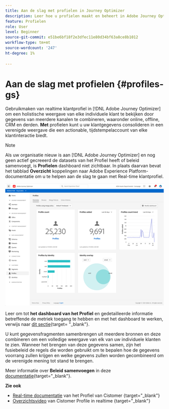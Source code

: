 ```yaml
---
title: Aan de slag met profielen in Journey Optimizer
description: Leer hoe u profielen maakt en beheert in Adobe Journey Optimizer
feature: Profielen
role: User
level: Beginner
source-git-commit: e51be6bf18f2e3dfec11e80d34bf63a8ce8b1012
workflow-type: tm+mt
source-wordcount: '247'
ht-degree: 1%

---
```


# Aan de slag met profielen {#profiles-gs}

Gebruikmaken van realtime klantprofiel in [!DNL Adobe Journey Optimizer] om een holistische weergave van elke individuele klant te bekijken door gegevens van meerdere kanalen te combineren, waaronder online, offline, CRM en derden. **Met** profielen kunt u uw klantgegevens consolideren in een verenigde weergave die een actionable, tijdstempelaccount van elke klantinteractie biedt.

>[!NOTE]
>
>Als uw organisatie nieuw is aan [!DNL Adobe Journey Optimizer] en nog geen actief gecreeerd de datasets van het Profiel heeft of beleid samenvoegt, is **Profielen** dashboard niet zichtbaar. In plaats daarvan bevat het tabblad **Overzicht** koppelingen naar Adobe Experience Platform-documentatie om u te helpen aan de slag te gaan met Real-time klantprofiel.

![](assets/profiles-home.png)

Leer om tot **het dashboard van het Profiel** en gedetailleerde informatie betreffende de metriek toegang te hebben en met het dashboard te werken, verwijs naar [dit sectie](https://experienceleague.adobe.com/docs/experience-platform/profile/ui/user-guide.html){target= &quot;_blank&quot;}.

U kunt gegevensfragmenten samenbrengen uit meerdere bronnen en deze combineren om een volledige weergave van elk van uw individuele klanten te zien. Wanneer het brengen van deze gegevens samen, zijn het fusiebeleid de regels die worden gebruikt om te bepalen hoe de gegevens voorrang zullen krijgen en welke gegevens zullen worden gecombineerd om de verenigde mening tot stand te brengen.

Meer informatie over **Beleid samenvoegen** in deze [documentatie](https://experienceleague.adobe.com/docs/experience-platform/profile/merge-policies/ui-guide.html){target=&quot;_blank&quot;}.

**Zie ook**

* [Real-time documentatie](https://experienceleague-review.corp.adobe.com/docs/experience-platform/query/home.html) van het Profiel van Cistomer {target=&quot;_blank&quot;}
* [Overzichtsvideo](https://experienceleague.adobe.com/docs/experience-platform/profile/home.html) van Cistomer Profile in realtime {target=&quot;_blank&quot;}
